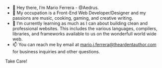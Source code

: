 - 👋 Hey there, I’m Mario Ferrera - @Aedrus.
- 👀 My occupation is a Front-End Web Developer/Designer and my passions are music, cooking, gaming, and creative writing.
- 🌱 I’m currently learning as much as I can about building clean and professional websites. This includes the various languages, compilers, libraries, and frameworks available to us on the wonderfull world wide web.
- 📫 You can reach me by email at mario.j.ferrera@theardentauthor.com for business inquiries and other questions.

Take Care!
<!---
Aedrus/Aedrus is a ✨ special ✨ repository because its `README.md` (this file) appears on your GitHub profile.
You can click the Preview link to take a look at your changes.
--->
